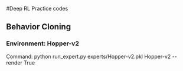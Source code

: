 #Deep RL Practice codes

## Behavior Cloning

### Environment: Hopper-v2

Command: python run_expert.py experts/Hopper-v2.pkl Hopper-v2 --render True
